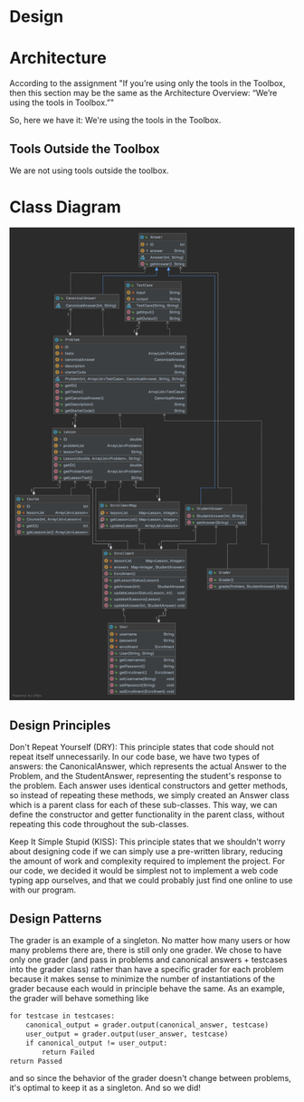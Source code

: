 # Design

# Architecture

<!-- Is this a web application, a mobile application (React Native, iOS, Android?), a desktop application, and so forth? How do the different components (client, server, and so forth) communicate? Don’t simply list tools; tell a story. -->
According to the assignment "If you’re using only the tools in the Toolbox, then this section may be the same as the Architecture Overview: “We’re using the tools in Toolbox.”"

So, here we have it: We're using the tools in the Toolbox.

## Tools Outside the Toolbox

<!-- For each tool: What is it? Why did you choose it? Where do you get it? How do you learn it? Follow the model of how we presented the tools in the Toolbox. Cute original drawings encouraged. -->
We are not using tools outside the toolbox.

# Class Diagram

![Class Diagram](classDiagram.png)

## Design Principles

Don't Repeat Yourself (DRY): This principle states that code should not repeat itself unnecessarily. In our code base, 
we have two types of answers: the CanonicalAnswer, which represents the actual Answer to the Problem, and the 
StudentAnswer, representing the student's response to the problem. Each answer uses identical constructors and getter
methods, so instead of repeating these methods, we simply created an Answer class which is a parent class for each of
these sub-classes. This way, we can define the constructor and getter functionality in the parent class, without 
repeating this code throughout the sub-classes.

Keep It Simple Stupid (KISS): This principle states that we shouldn't worry about designing code if we can simply use a
pre-written library, reducing the amount of work and complexity required to implement the project. For our code, we 
decided it would be simplest not to implement a web code typing app ourselves, and that we could probably just find one
online to use with our program.   

## Design Patterns

The grader is an example of a singleton. No matter how many users or how many problems there are, there is still only one
grader. We chose to have only one grader (and pass in problems and canonical answers + testcases into the grader class)
rather than have a specific grader for each problem because it makes sense to minimize the number of instantiations of
the grader because each would in principle behave the same. As an example, the grader will behave something like

```
for testcase in testcases:
    canonical_output = grader.output(canonical_answer, testcase)
    user_output = grader.output(user_answer, testcase)
    if canonical_output != user_output:
        return Failed
return Passed
```

and so since the behavior of the grader doesn't change between problems, it's optimal to keep it as a singleton. And so
we did!

